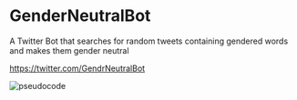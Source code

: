 # GenderNeutralBot
A Twitter Bot that searches for random tweets containing gendered words and makes them gender neutral

https://twitter.com/GendrNeutralBot

![pseudocode](https://cloud.githubusercontent.com/assets/10643705/17008288/d646b26e-4ebd-11e6-9d99-0b110e7c5477.png)
